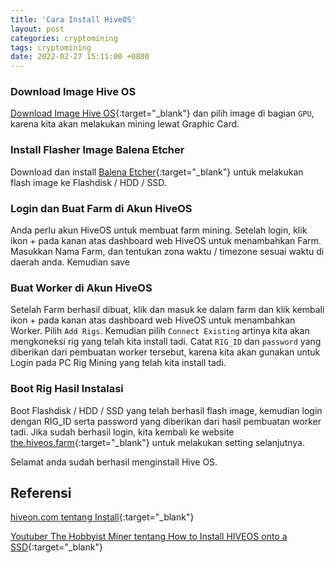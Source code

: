 ```yaml
---
title: 'Cara Install HiveOS'
layout: post
categories: cryptomining
tags: cryptomining
date: 2022-02-27 15:11:00 +0800
---
```


### Download Image Hive OS
[Download Image Hive OS](https://hiveon.com/install/){:target="_blank"} dan pilih image di bagian `GPU`, karena kita akan melakukan mining lewat Graphic Card.

### Install Flasher Image Balena Etcher
Download dan install [Balena Etcher](https://www.balena.io/etcher/){:target="_blank"} untuk melakukan flash image ke Flashdisk / HDD / SSD.

### Login dan Buat Farm di Akun HiveOS
Anda perlu akun HiveOS untuk membuat farm mining. Setelah login, klik ikon + pada kanan atas dashboard web HiveOS untuk menambahkan Farm. Masukkan Nama Farm, dan tentukan zona waktu / timezone sesuai waktu di daerah anda. Kemudian save

### Buat Worker di Akun HiveOS
Setelah Farm berhasil dibuat, klik dan masuk ke dalam farm dan klik kembali ikon + pada kanan atas dashboard web HiveOS untuk menambahkan Worker. Pilih `Add Rigs`. Kemudian pilih `Connect Existing` artinya kita akan mengkoneksi rig yang telah kita install tadi. Catat `RIG_ID` dan `password` yang diberikan dari pembuatan worker tersebut, karena kita akan gunakan untuk Login pada PC Rig Mining yang telah kita install tadi.

### Boot Rig Hasil Instalasi
Boot Flashdisk / HDD / SSD yang telah berhasil flash image, kemudian login dengan RIG_ID serta password yang diberikan dari hasil pembuatan worker tadi. Jika sudah berhasil login, kita kembali ke website [the.hiveos.farm](https://the.hiveos.farm/){:target="_blank"} untuk melakukan setting selanjutnya.

Selamat anda sudah berhasil menginstall Hive OS.


## Referensi
[hiveon.com tentang Install](https://hiveon.com/install/){:target="_blank"}

[Youtuber The Hobbyist Miner tentang How to Install HIVEOS onto a SSD](https://www.youtube.com/watch?v=caNETOK2X5M){:target="_blank"}


